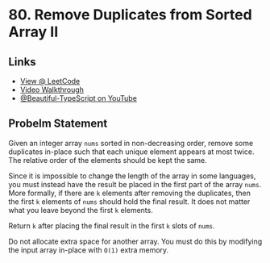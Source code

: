 # 80. Remove Duplicates from Sorted Array II

## Links

* [View @ LeetCode](https://leetcode.com/problems/remove-duplicates-from-sorted-array-ii/)
* [Video Walkthrough](https://youtu.be/aJZ9D7g79bc)
* [@Beautiful-TypeScript on YouTube](https://www.youtube.com/@BeautifulTypeScript)

## Probelm Statement

Given an integer array `nums` sorted in non-decreasing order, remove some duplicates in-place such that each unique element appears at most twice. The relative order of the elements should be kept the same.

Since it is impossible to change the length of the array in some languages, you must instead have the result be placed in the first part of the array `nums`. More formally, if there are `k` elements after removing the duplicates, then the first `k` elements of `nums` should hold the final result. It does not matter what you leave beyond the first `k` elements.

Return `k` after placing the final result in the first `k` slots of `nums`.

Do not allocate extra space for another array. You must do this by modifying the input array in-place with `O(1)` extra memory.
